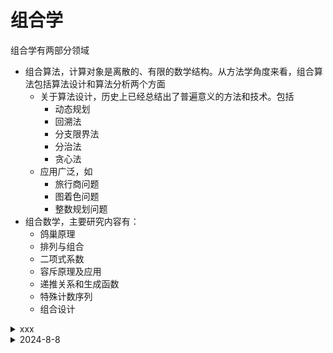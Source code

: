 # 组合学

组合学有两部分领域
- 组合算法，计算对象是离散的、有限的数学结构。从方法学角度来看，组合算法包括算法设计和算法分析两个方面
    - 关于算法设计，历史上已经总结出了普遍意义的方法和技术。包括
        - 动态规划
        - 回溯法
        - 分支限界法
        - 分治法
        - 贪心法
    - 应用广泛，如
        - 旅行商问题
        - 图着色问题
        - 整数规划问题
- 组合数学，主要研究内容有：
    - 鸽巢原理
    - 排列与组合
    - 二项式系数
    - 容斥原理及应用
    - 递推关系和生成函数
    - 特殊计数序列
    - 组合设计

<details>
<summary>xxx</summary>
</details>

<details>
<summary>2024-8-8</summary>
如果从10个人中选择，有多少种方法可以组成一个由3个人组成的团队.
可能这样想，先任选一个就是有10种，再选一个有9种，最后选一个有8种。但这样选择下来是不对的，因为这里是无序的，及不需要排列3人团队。
正确的方法是 

$\frac{10 \cdot 9 \cdot 8}{3!}$

</details>
